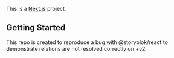 This is a [Next.js](https://nextjs.org/) project 

## Getting Started

This repo is created to reproduce a bug with @storyblok/react to demonstrate relations are not resolved correctly on +v2.
